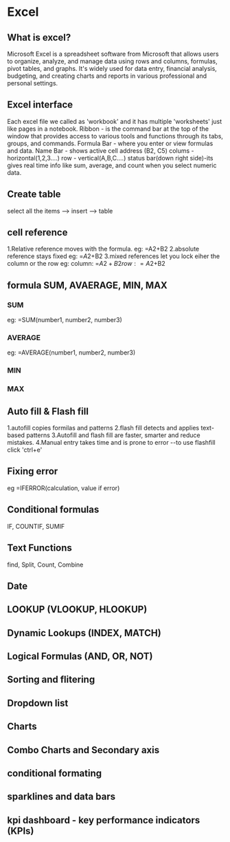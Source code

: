 # Excel

## What is excel?
Microsoft Excel is a spreadsheet software from Microsoft that allows users to organize, analyze, and manage data using rows and columns, formulas, pivot tables, and graphs. It's widely used for data entry, financial analysis, budgeting, and creating charts and reports in various professional and personal settings. 


## Excel interface
Each excel file we called as 'workbook' and it has multiple 'worksheets' just like pages in a notebook.
Ribbon - is the command bar at the top of the window that provides access to various tools and functions through its tabs, groups, and commands.
Formula Bar - where you enter or view formulas and data.
Name Bar - shows active cell address (B2, C5)
colums - horizontal(1,2,3....)
row - vertical(A,B,C....)
status bar(down right side)-its gives real time info like sum, average, and count when you select numeric data.

## Create table 
select all the items --> insert --> table

## cell reference
1.Relative reference moves with the formula.
eg: =A2+B2
2.absolute reference stays fixed
eg: =$A$2+B2
3.mixed references let you lock eiher the column or the row
eg: column: =$A2+B2
row: =A$2+B2

## formula SUM, AVAERAGE, MIN, MAX
### SUM
eg: =SUM(number1, number2, number3)
### AVERAGE
eg: =AVERAGE(number1, number2, number3)
### MIN
### MAX

## Auto fill & Flash fill
1.autofill copies formilas and patterns
2.flash fill detects and applies text-based patterns
3.Autofill and flash fill are faster, smarter and reduce mistakes.
4.Manual entry takes time and is prone to error 
--to use flashfill click 'ctrl+e'

## Fixing error
eg =IFERROR(calculation, value if error)


## Conditional formulas
IF, COUNTIF, SUMIF

## Text Functions
find, Split, Count, Combine

## Date

## LOOKUP (VLOOKUP, HLOOKUP)

## Dynamic Lookups (INDEX, MATCH)

## Logical Formulas (AND, OR, NOT)

## Sorting and flitering

## Dropdown list

## Charts

## Combo Charts and Secondary axis

## conditional formating

## sparklines and data bars

## kpi dashboard - key performance indicators (KPIs)